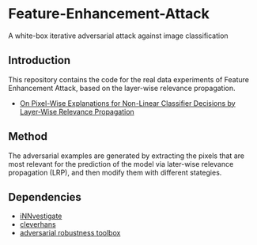 # Feature-Enhancement-Attack
A white-box iterative adversarial attack against image classification

## Introduction
This repository contains the code for the real data experiments of Feature Enhancement Attack, based on the layer-wise relevance propagation.
- [On Pixel-Wise Explanations for Non-Linear Classifier Decisions by Layer-Wise Relevance Propagation](https://journals.plos.org/plosone/article?id=10.1371/journal.pone.0130140)

## Method
The adversarial examples are generated by extracting the pixels that are most relevant for the prediction of the model via later-wise relevance propagation (LRP), and then modify them with different stategies.

## Dependencies
- [iNNvestigate](https://github.com/albermax/innvestigate)
- [cleverhans](https://github.com/tensorflow/cleverhans)
- [adversarial robustness toolbox](https://github.com/IBM/adversarial-robustness-toolbox)
